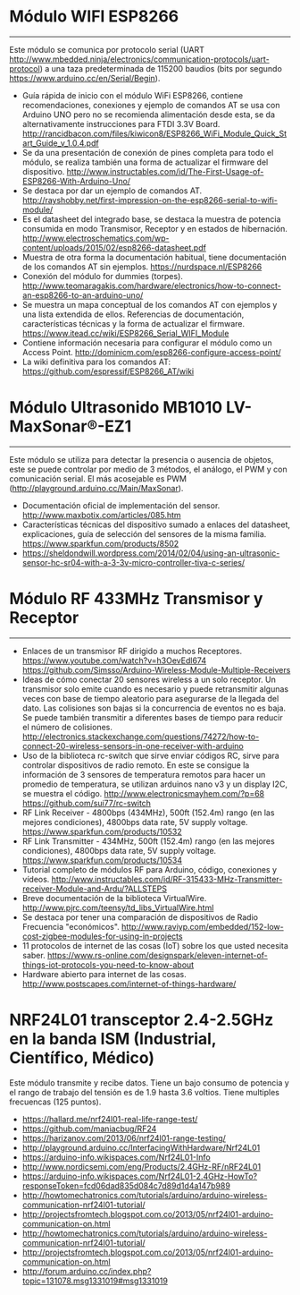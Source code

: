 
# Módulo WIFI ESP8266
--------------------
Este módulo se comunica por protocolo serial (UART http://www.mbedded.ninja/electronics/communication-protocols/uart-protocol) a una taza predeterminada de 115200 baudios (bits por segundo https://www.arduino.cc/en/Serial/Begin).

* Guía rápida de inicio con el módulo WiFi ESP8266, contiene recomendaciones, conexiones y ejemplo de comandos AT se usa con Arduino UNO pero no se recomienda alimentación desde esta, se da alternativamente instrucciones para FTDI 3.3V Board. http://rancidbacon.com/files/kiwicon8/ESP8266_WiFi_Module_Quick_Start_Guide_v_1.0.4.pdf
* Se da una presentación de conexión de pines completa para todo el módulo, se realiza también una forma de actualizar el firmware del dispositivo. http://www.instructables.com/id/The-First-Usage-of-ESP8266-With-Arduino-Uno/
* Se destaca por dar un ejemplo de comandos AT. http://rayshobby.net/first-impression-on-the-esp8266-serial-to-wifi-module/
* Es el datasheet del integrado base, se destaca la muestra de potencia consumida en modo Transmisor, Receptor y en estados de hibernación. http://www.electroschematics.com/wp-content/uploads/2015/02/esp8266-datasheet.pdf
* Muestra de otra forma la documentación habitual, tiene documentación de los comandos AT sin ejemplos. https://nurdspace.nl/ESP8266
* Conexión del módulo for dummies (torpes). http://www.teomaragakis.com/hardware/electronics/how-to-connect-an-esp8266-to-an-arduino-uno/
* Se muestra un mapa conceptual de los comandos AT con ejemplos y una lista extendida de ellos. Referencias de documentación, características técnicas y la forma de actualizar el firmware. https://www.itead.cc/wiki/ESP8266_Serial_WIFI_Module
* Contiene información necesaria para configurar el módulo como un Access Point. http://dominicm.com/esp8266-configure-access-point/
* La wiki definitiva para los comandos AT: https://github.com/espressif/ESP8266_AT/wiki

# Módulo Ultrasonido MB1010 LV-MaxSonar®-EZ1
-------------------------------------------
Este módulo se utiliza para detectar la presencia o ausencia de objetos, este se puede controlar por medio de 3 métodos, el análogo, el PWM y con comunicación serial. El más acosejable es PWM (http://playground.arduino.cc/Main/MaxSonar).

* Documentación oficial de implementación del sensor. http://www.maxbotix.com/articles/085.htm
* Características técnicas del dispositivo sumado a enlaces del datasheet, explicaciones, guía de selección del sensores de la misma familia. https://www.sparkfun.com/products/8502
* https://sheldondwill.wordpress.com/2014/02/04/using-an-ultrasonic-sensor-hc-sr04-with-a-3-3v-micro-controller-tiva-c-series/

# Módulo RF 433MHz Transmisor y Receptor
---------------------------------------
* Enlaces de un transmisor RF dirigido a muchos Receptores. https://www.youtube.com/watch?v=h3OevEdl674 https://github.com/Simsso/Arduino-Wireless-Module-Multiple-Receivers
* Ideas de cómo conectar 20 sensores wireless a un solo receptor. Un transmisor solo emite cuando es necesario y puede retransmitir algunas veces con base de tiempo aleatorio para asegurarse de la llegada del dato. Las colisiones son bajas si la concurrencia de eventos no es baja. Se puede también transmitir a diferentes bases de tiempo para reducir el número de colisiones. http://electronics.stackexchange.com/questions/74272/how-to-connect-20-wireless-sensors-in-one-receiver-with-arduino
* Uso de la biblioteca rc-switch que sirve enviar códigos RC, sirve para controlar dispositivos de radio remoto. En este se consigue la información de 3 sensores de temperatura remotos para hacer un promedio de temperatura, se utilizan arduinos nano v3 y un display I2C, se muestra el código. http://www.electronicsmayhem.com/?p=68 https://github.com/sui77/rc-switch
* RF Link Receiver - 4800bps (434MHz), 500ft (152.4m) rango (en las mejores condiciones), 4800bps data rate, 5V supply voltage. https://www.sparkfun.com/products/10532
* RF Link Transmitter - 434MHz, 500ft (152.4m) rango (en las mejores condiciones), 4800bps data rate, 5V supply voltage. https://www.sparkfun.com/products/10534
* Tutorial completo de módulos RF para Arduino, código, conexiones y vídeos. http://www.instructables.com/id/RF-315433-MHz-Transmitter-receiver-Module-and-Ardu/?ALLSTEPS
* Breve documentación de la biblioteca VirtualWire. http://www.pjrc.com/teensy/td_libs_VirtualWire.html
* Se destaca por tener una comparación de dispositivos de Radio Frecuencia "económicos". http://www.raviyp.com/embedded/152-low-cost-zigbee-modules-for-using-in-projects
* 11 protocolos de internet de las cosas (IoT) sobre los que usted necesita saber. https://www.rs-online.com/designspark/eleven-internet-of-things-iot-protocols-you-need-to-know-about
* Hardware abierto para internet de las cosas. http://www.postscapes.com/internet-of-things-hardware/

# NRF24L01 transceptor 2.4-2.5GHz en la banda ISM (Industrial, Científico, Médico)
Este módulo transmite y recibe datos. Tiene un bajo consumo de potencia y el rango de trabajo del tensión es de 1.9 hasta 3.6 voltios. Tiene multiples frecuencas (125 puntos).
* https://hallard.me/nrf24l01-real-life-range-test/
* https://github.com/maniacbug/RF24
* https://harizanov.com/2013/06/nrf24l01-range-testing/
* http://playground.arduino.cc/InterfacingWithHardware/Nrf24L01
* https://arduino-info.wikispaces.com/Nrf24L01-Info
* http://www.nordicsemi.com/eng/Products/2.4GHz-RF/nRF24L01
* https://arduino-info.wikispaces.com/Nrf24L01-2.4GHz-HowTo?responseToken=fcd06dad835d084c7d89d1d4a147b989
* http://howtomechatronics.com/tutorials/arduino/arduino-wireless-communication-nrf24l01-tutorial/
* http://projectsfromtech.blogspot.com.co/2013/05/nrf24l01-arduino-communication-on.html
* http://howtomechatronics.com/tutorials/arduino/arduino-wireless-communication-nrf24l01-tutorial/
* http://projectsfromtech.blogspot.com.co/2013/05/nrf24l01-arduino-communication-on.html
* http://forum.arduino.cc/index.php?topic=131078.msg1331019#msg1331019

